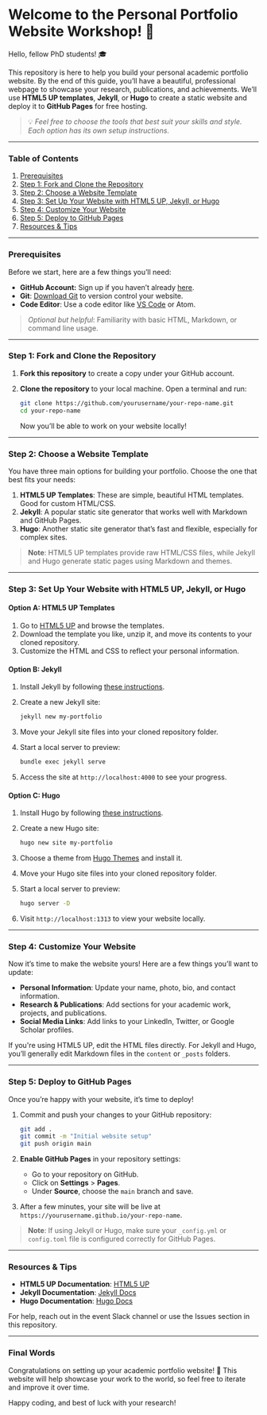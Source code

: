 
# Welcome to the Personal Portfolio Website Workshop! 👋

Hello, fellow PhD students! 🎓

This repository is here to help you build your personal academic portfolio website. By the end of this guide, you’ll have a beautiful, professional webpage to showcase your research, publications, and achievements. We’ll use **HTML5 UP templates**, **Jekyll**, or **Hugo** to create a static website and deploy it to **GitHub Pages** for free hosting.

> 💡 *Feel free to choose the tools that best suit your skills and style. Each option has its own setup instructions.*

---

### Table of Contents

1. [Prerequisites](#prerequisites)
2. [Step 1: Fork and Clone the Repository](#step-1-fork-and-clone-the-repository)
3. [Step 2: Choose a Website Template](#step-2-choose-a-website-template)
4. [Step 3: Set Up Your Website with HTML5 UP, Jekyll, or Hugo](#step-3-set-up-your-website-with-html5-up-jekyll-or-hugo)
5. [Step 4: Customize Your Website](#step-4-customize-your-website)
6. [Step 5: Deploy to GitHub Pages](#step-5-deploy-to-github-pages)
7. [Resources & Tips](#resources--tips)

---

### Prerequisites

Before we start, here are a few things you’ll need:

- **GitHub Account:** Sign up if you haven’t already [here](https://github.com/).
- **Git**: [Download Git](https://git-scm.com/) to version control your website.
- **Code Editor**: Use a code editor like [VS Code](https://code.visualstudio.com/) or Atom.

> *Optional but helpful*: Familiarity with basic HTML, Markdown, or command line usage.

---

### Step 1: Fork and Clone the Repository

1. **Fork this repository** to create a copy under your GitHub account.
2. **Clone the repository** to your local machine. Open a terminal and run:

   ```bash
   git clone https://github.com/yourusername/your-repo-name.git
   cd your-repo-name
   ```

   Now you’ll be able to work on your website locally!

---

### Step 2: Choose a Website Template

You have three main options for building your portfolio. Choose the one that best fits your needs:

1. **HTML5 UP Templates**: These are simple, beautiful HTML templates. Good for custom HTML/CSS.
2. **Jekyll**: A popular static site generator that works well with Markdown and GitHub Pages.
3. **Hugo**: Another static site generator that’s fast and flexible, especially for complex sites.

> **Note**: HTML5 UP templates provide raw HTML/CSS files, while Jekyll and Hugo generate static pages using Markdown and themes.

---

### Step 3: Set Up Your Website with HTML5 UP, Jekyll, or Hugo

#### Option A: HTML5 UP Templates

1. Go to [HTML5 UP](https://html5up.net/) and browse the templates.
2. Download the template you like, unzip it, and move its contents to your cloned repository.
3. Customize the HTML and CSS to reflect your personal information.

#### Option B: Jekyll

1. Install Jekyll by following [these instructions](https://jekyllrb.com/docs/installation/).
2. Create a new Jekyll site:

   ```bash
   jekyll new my-portfolio
   ```

3. Move your Jekyll site files into your cloned repository folder.
4. Start a local server to preview:

   ```bash
   bundle exec jekyll serve
   ```

5. Access the site at `http://localhost:4000` to see your progress.

#### Option C: Hugo

1. Install Hugo by following [these instructions](https://gohugo.io/getting-started/installing/).
2. Create a new Hugo site:

   ```bash
   hugo new site my-portfolio
   ```

3. Choose a theme from [Hugo Themes](https://themes.gohugo.io/) and install it.
4. Move your Hugo site files into your cloned repository folder.
5. Start a local server to preview:

   ```bash
   hugo server -D
   ```

6. Visit `http://localhost:1313` to view your website locally.

---

### Step 4: Customize Your Website

Now it’s time to make the website yours! Here are a few things you’ll want to update:

- **Personal Information**: Update your name, photo, bio, and contact information.
- **Research & Publications**: Add sections for your academic work, projects, and publications.
- **Social Media Links**: Add links to your LinkedIn, Twitter, or Google Scholar profiles.

If you're using HTML5 UP, edit the HTML files directly. For Jekyll and Hugo, you’ll generally edit Markdown files in the `content` or `_posts` folders.

---

### Step 5: Deploy to GitHub Pages

Once you’re happy with your website, it’s time to deploy!

1. Commit and push your changes to your GitHub repository:

   ```bash
   git add .
   git commit -m "Initial website setup"
   git push origin main
   ```

2. **Enable GitHub Pages** in your repository settings:
   - Go to your repository on GitHub.
   - Click on **Settings** > **Pages**.
   - Under **Source**, choose the `main` branch and save.

3. After a few minutes, your site will be live at `https://yourusername.github.io/your-repo-name`.

> **Note**: If using Jekyll or Hugo, make sure your `_config.yml` or `config.toml` file is configured correctly for GitHub Pages.

---

### Resources & Tips

- **HTML5 UP Documentation**: [HTML5 UP](https://html5up.net/)
- **Jekyll Documentation**: [Jekyll Docs](https://jekyllrb.com/docs/)
- **Hugo Documentation**: [Hugo Docs](https://gohugo.io/documentation/)

For help, reach out in the event Slack channel or use the Issues section in this repository.

---

### Final Words

Congratulations on setting up your academic portfolio website! 🎉 This website will help showcase your work to the world, so feel free to iterate and improve it over time.

Happy coding, and best of luck with your research!